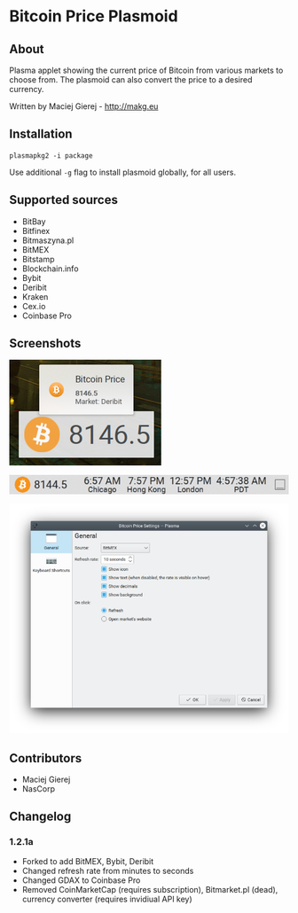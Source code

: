 # Bitcoin Price Plasmoid

## About
Plasma applet showing the current price of Bitcoin from various markets to choose from. The plasmoid can also convert the price to a desired currency.

Written by Maciej Gierej - http://makg.eu

## Installation
```
plasmapkg2 -i package
```

Use additional `-g` flag to install plasmoid globally, for all users.

## Supported sources
- BitBay
- Bitfinex
- Bitmaszyna.pl
- BitMEX
- Bitstamp
- Blockchain.info
- Bybit
- Deribit
- Kraken
- Cex.io
- Coinbase Pro

## Screenshots
![Bitcoin Price Plasmoid](https://raw.githubusercontent.com/NeoButane/plasma-applet-bitcoin-price/master/bitcoin-price-plasmoid.png)

![Bitcoin Price Plasmoid (Panel)](https://raw.githubusercontent.com/NeoButane/plasma-applet-bitcoin-price/master/bitcoin-price-panel.png)

![Bitcoin Price Plasmoid (Configuration)](https://raw.githubusercontent.com/NeoButane/plasma-applet-bitcoin-price/master/bitcoin-price-config.png)

## Contributors
- Maciej Gierej
- NasCorp

## Changelog

### 1.2.1a
- Forked to add BitMEX, Bybit, Deribit
- Changed refresh rate from minutes to seconds
- Changed GDAX to Coinbase Pro
- Removed CoinMarketCap (requires subscription), Bitmarket.pl (dead), currency converter (requires invidiual API key)
